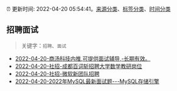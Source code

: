 :alarm_clock: 更新时间: 2022-04-20 05:54:41。[来源分类](../README.md)、[标签分类](../TAGS.md)、[时间分类](../TIMELINE.md)

## 招聘面试


> 关键字：`招聘`、`面试`



- [2022-04-20-商汤科技内推,可提供面试辅导,-长期有效。](https://www.v2ex.com/t/848105) 
- [2022-04-20-社招-成都百词斩招聘大学数学教研岗位](https://www.v2ex.com/t/848086) 
- [2022-04-20-社招-微软新团队招聘](https://www.v2ex.com/t/848081) 
- [2022-04-20-2022年MySQL最新面试题---MySQL存储引擎](https://toutiao.io/k/fud8xqa) 